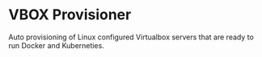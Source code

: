 # VBOX Provisioner

Auto provisioning of Linux configured Virtualbox servers that are ready to run Docker and Kuberneties.